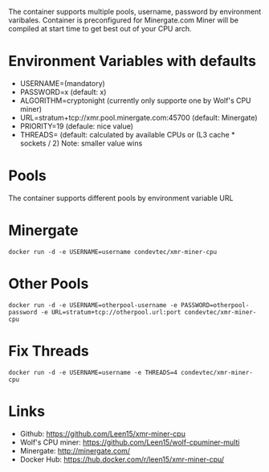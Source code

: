 The container supports multiple pools, username, password by environment varibales.
Container is preconfigured for Minergate.com
Miner will be compiled at start time to get best out of your CPU arch.

# Environment Variables with defaults

* USERNAME=(mandatory)
* PASSWORD=x (default: x)
* ALGORITHM=cryptonight (currently only supporte one by Wolf's CPU miner)
* URL=stratum+tcp://xmr.pool.minergate.com:45700 (default: Minergate)
* PRIORITY=19 (defaule: nice value)
* THREADS= (default: calculated by available CPUs or (L3 cache * sockets / 2) Note: smaller value wins

# Pools
The container supports different pools by environment variable URL

# Minergate
```
docker run -d -e USERNAME=username condevtec/xmr-miner-cpu
```

# Other Pools
```
docker run -d -e USERNAME=otherpool-username -e PASSWORD=otherpool-password -e URL=stratum+tcp://otherpool.url:port condevtec/xmr-miner-cpu
```

# Fix Threads
```
docker run -d -e USERNAME=username -e THREADS=4 condevtec/xmr-miner-cpu
```

# Links

* Github: https://github.com/Leen15/xmr-miner-cpu
* Wolf's CPU miner: https://github.com/Leen15/wolf-cpuminer-multi
* Minergate: http://minergate.com/
* Docker Hub: https://hub.docker.com/r/leen15/xmr-miner-cpu/
